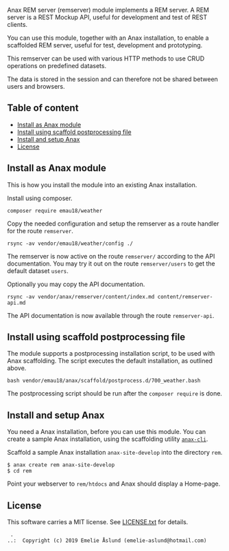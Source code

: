 Anax REM server (remserver) module implements a REM server. A REM server is a REST Mockup API, useful for development and test of REST clients.

You can use this module, together with an Anax installation, to enable a scaffolded REM server, useful for test, development and prototyping.

This remserver can be used with various HTTP methods to use CRUD operations on predefined datasets.

The data is stored in the session and can therefore not be shared between users and browsers.



Table of content
------------------------------------

* [Install as Anax module](#Install-as-Anax-module)
* [Install using scaffold postprocessing file](#Install-using-scaffold-postprocessing-file)
* [Install and setup Anax](#Install-and-setup-Anax)
* [License](#License)


Install as Anax module
------------------------------------

This is how you install the module into an existing Anax installation.

Install using composer.

```
composer require emau18/weather
```

Copy the needed configuration and setup the remserver as a route handler for the route `remserver`.

```
rsync -av vendor/emau18/weather/config ./
```

The remserver is now active on the route `remserver/` according to the API documentation. You may try it out on the route `remserver/users` to get the default dataset `users`.

Optionally you may copy the API documentation.

```
rsync -av vendor/anax/remserver/content/index.md content/remserver-api.md
```

The API documentation is now available through the route `remserver-api`.



Install using scaffold postprocessing file
------------------------------------

The module supports a postprocessing installation script, to be used with Anax scaffolding. The script executes the default installation, as outlined above.

```text
bash vendor/emau18/anax/scaffold/postprocess.d/700_weather.bash
```

The postprocessing script should be run after the `composer require` is done.



Install and setup Anax
------------------------------------

You need a Anax installation, before you can use this module. You can create a sample Anax installation, using the scaffolding utility [`anax-cli`](https://github.com/canax/anax-cli).

Scaffold a sample Anax installation `anax-site-develop` into the directory `rem`.

```
$ anax create rem anax-site-develop
$ cd rem
```

Point your webserver to `rem/htdocs` and Anax should display a Home-page.




License
------------------

This software carries a MIT license. See [LICENSE.txt](LICENSE.txt) for details.



```
 .  
..:  Copyright (c) 2019 Emelie Åslund (emelie-aslund@hotmail.com)
```
